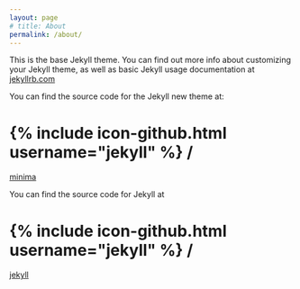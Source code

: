 ```yaml
---
layout: page
# title: About
permalink: /about/
---
```


This is the base Jekyll theme. You can find out more info about customizing your Jekyll theme, as well as basic Jekyll usage documentation at [jekyllrb.com](http://jekyllrb.com/)

You can find the source code for the Jekyll new theme at:
# {% include icon-github.html username="jekyll" %} /
[minima](https://github.com/jekyll/minima)

You can find the source code for Jekyll at
# {% include icon-github.html username="jekyll" %} /
[jekyll](https://github.com/jekyll/jekyll)
